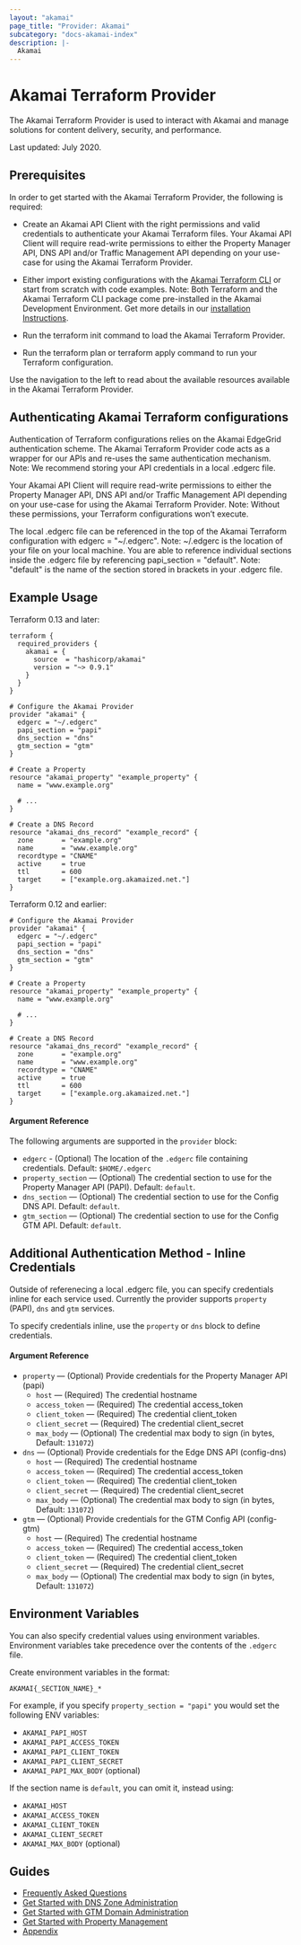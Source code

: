 ```yaml
---
layout: "akamai"
page_title: "Provider: Akamai"
subcategory: "docs-akamai-index"
description: |-
  Akamai
---
```


# Akamai Terraform Provider

The Akamai Terraform Provider is used to interact with Akamai and manage solutions for content
delivery, security, and performance.

Last updated: July 2020.

## Prerequisites

In order to get started with the Akamai Terraform Provider, the following is required:

* Create an Akamai API Client with the right permissions and valid credentials to authenticate your Akamai Terraform files. Your Akamai API Client will require read-write permissions to either the Property Manager API, DNS API and/or Traffic Management API depending on your use-case for using the Akamai Terraform Provider.

* Either import existing configurations with the [Akamai Terraform CLI](https://github.com/akamai/cli-terraform) or start from scratch with code examples. Note: Both Terraform and the Akamai Terraform CLI package come pre-installed in the Akamai Development Environment. Get more details in our [installation Instructions](https://developer.akamai.com/blog/2020/05/26/set-development-environment).

* Run the terraform init command to load the Akamai Terraform Provider.

* Run the terraform plan or terraform apply command to run your Terraform configuration.

Use the navigation to the left to read about the available resources available in the Akamai Terraform Provider.

## Authenticating Akamai Terraform configurations
Authentication of Terraform configurations relies on the Akamai EdgeGrid authentication scheme. The Akamai Terraform Provider code acts as a wrapper for our APIs and re-uses the same authentication mechanism. Note: We recommend storing your API credentials in a local .edgerc file.

Your Akamai API Client will require read-write permissions to either the Property Manager API, DNS API and/or Traffic Management API depending on your use-case for using the Akamai Terraform Provider. Note: Without these permissions, your Terraform configurations won’t execute.

The local .edgerc file can be referenced in the top of the Akamai Terraform configuration with edgerc = "~/.edgerc". Note: ~/.edgerc is the location of your file on your local machine. You are able to reference individual sections inside the .edgerc file by referencing papi_section = "default". Note: "default" is the name of the section stored in brackets in your .edgerc file.


## Example Usage

Terraform 0.13 and later:

```hcl
terraform {
  required_providers {
    akamai = {
      source  = "hashicorp/akamai"
      version = "~> 0.9.1"
    }
  }
}

# Configure the Akamai Provider
provider "akamai" {
  edgerc = "~/.edgerc"
  papi_section = "papi"
  dns_section = "dns"
  gtm_section = "gtm"
}

# Create a Property
resource "akamai_property" "example_property" {
  name = "www.example.org"
  
  # ...
}

# Create a DNS Record
resource "akamai_dns_record" "example_record" {
  zone       = "example.org"
  name       = "www.example.org"
  recordtype = "CNAME"
  active     = true
  ttl        = 600
  target     = ["example.org.akamaized.net."]
}
```

Terraform 0.12 and earlier:

```hcl
# Configure the Akamai Provider
provider "akamai" {
  edgerc = "~/.edgerc"
  papi_section = "papi"
  dns_section = "dns"
  gtm_section = "gtm"
}

# Create a Property
resource "akamai_property" "example_property" {
  name = "www.example.org"
  
  # ...
}

# Create a DNS Record
resource "akamai_dns_record" "example_record" {
  zone       = "example.org"
  name       = "www.example.org"
  recordtype = "CNAME"
  active     = true
  ttl        = 600
  target     = ["example.org.akamaized.net."]
}

```

#### Argument Reference

The following arguments are supported in the `provider` block:

* `edgerc` - (Optional) The location of the `.edgerc` file containing credentials. Default: `$HOME/.edgerc`
* `property_section` — (Optional) The credential section to use for the Property Manager API (PAPI). Default: `default`.
* `dns_section` — (Optional) The credential section to use for the Config DNS API. Default: `default`.
* `gtm_section` — (Optional) The credential section to use for the Config GTM API. Default: `default`.

## Additional Authentication Method - Inline Credentials

Outside of referenecing a local .edgerc file, you can specify credentials inline for each service used. Currently the provider supports `property` (PAPI), `dns` and `gtm` services.

To specify credentials inline, use the `property` or `dns` block to define credentials.

#### Argument Reference

* `property` — (Optional) Provide credentials for the Property Manager API (papi)
  * `host` — (Required) The credential hostname
  * `access_token` — (Required) The credential access_token
  * `client_token` — (Required) The credential client_token
  * `client_secret` — (Required) The credential client_secret
  * `max_body` — (Optional) The credential max body to sign (in bytes, Default: `131072`)
* `dns` — (Optional) Provide credentials for the Edge DNS API (config-dns)
  * `host` — (Required) The credential hostname
  * `access_token` — (Required) The credential access_token
  * `client_token` — (Required) The credential client_token
  * `client_secret` — (Required) The credential client_secret
  * `max_body` — (Optional) The credential max body to sign (in bytes, Default: `131072`)
* `gtm` — (Optional) Provide credentials for the GTM Config API (config-gtm)
  * `host` — (Required) The credential hostname
  * `access_token` — (Required) The credential access_token
  * `client_token` — (Required) The credential client_token
  * `client_secret` — (Required) The credential client_secret
  * `max_body` — (Optional) The credential max body to sign (in bytes, Default: `131072`)

## Environment Variables

You can also specify credential values using environment variables. Environment variables take precedence over the contents of the `.edgerc` file.

Create environment variables in the format:

`AKAMAI{_SECTION_NAME}_*`

For example, if you specify `property_section = "papi"` you would set the following ENV variables:

* `AKAMAI_PAPI_HOST`
* `AKAMAI_PAPI_ACCESS_TOKEN`
* `AKAMAI_PAPI_CLIENT_TOKEN`
* `AKAMAI_PAPI_CLIENT_SECRET`
* `AKAMAI_PAPI_MAX_BODY` (optional)

If the section name is `default`, you can omit it, instead using:

* `AKAMAI_HOST`
* `AKAMAI_ACCESS_TOKEN`
* `AKAMAI_CLIENT_TOKEN`
* `AKAMAI_CLIENT_SECRET`
* `AKAMAI_MAX_BODY` (optional)

## Guides

* [Frequently Asked Questions](guides/faq.md)
* [Get Started with DNS Zone Administration](guides/get_started_dns_zone.md)
* [Get Started with GTM Domain Administration](guides/get_started_gtm_domain.md)
* [Get Started with Property Management](guides/get_started_property.md)
* [Appendix](guides/appendix.md)
